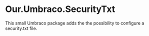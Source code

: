 # Our.Umbraco.SecurityTxt

This small Umbraco package adds the the possibility to configure a security.txt file.
